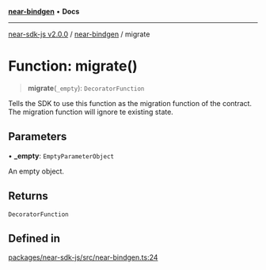 [**near-bindgen**](../README.md) • **Docs**

***

[near-sdk-js v2.0.0](../../packages.md) / [near-bindgen](../README.md) / migrate

# Function: migrate()

> **migrate**(`_empty`): `DecoratorFunction`

Tells the SDK to use this function as the migration function of the contract.
The migration function will ignore te existing state.

## Parameters

• **\_empty**: `EmptyParameterObject`

An empty object.

## Returns

`DecoratorFunction`

## Defined in

[packages/near-sdk-js/src/near-bindgen.ts:24](https://github.com/dim-daskalov/near-sdk-js/blob/c0112192f31548f11b769a1fd8095c77a0fff154/packages/near-sdk-js/src/near-bindgen.ts#L24)
